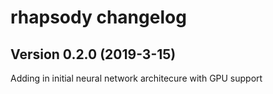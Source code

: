 # rhapsody changelog

## Version 0.2.0 (2019-3-15)

Adding in initial neural network architecure with GPU support
